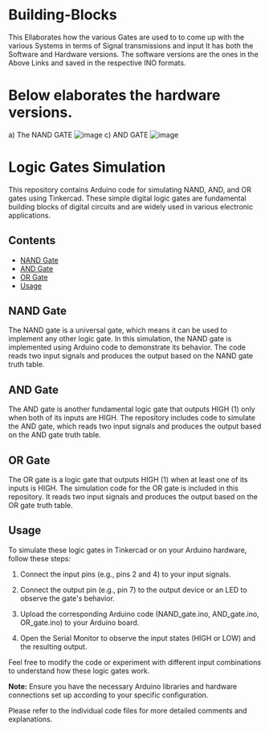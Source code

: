 # Building-Blocks
This Ellaborates how the various Gates are used to to come up with the various Systems in terms of Signal transmissions and input
It has both the Software and Hardware versions. The software versions are the ones in the Above Links and saved in the respective INO formats.
# Below elaborates the hardware versions.
a) The NAND GATE
![image](https://github.com/RoggersAnguzu/Building-Blocks/assets/141458053/c0b924f8-9cb0-4497-830a-e17c4c4bfa00)
c) AND GATE
![image](https://github.com/RoggersAnguzu/Building-Blocks/assets/141458053/6ec15c19-b277-44f2-921d-0d508118e795)
# Logic Gates Simulation

This repository contains Arduino code for simulating NAND, AND, and OR gates using Tinkercad. These simple digital logic gates are fundamental building blocks of digital circuits and are widely used in various electronic applications.

## Contents

- [NAND Gate](#nand-gate)
- [AND Gate](#and-gate)
- [OR Gate](#or-gate)
- [Usage](#usage)

## NAND Gate

The NAND gate is a universal gate, which means it can be used to implement any other logic gate. In this simulation, the NAND gate is implemented using Arduino code to demonstrate its behavior. The code reads two input signals and produces the output based on the NAND gate truth table.

## AND Gate

The AND gate is another fundamental logic gate that outputs HIGH (1) only when both of its inputs are HIGH. The repository includes code to simulate the AND gate, which reads two input signals and produces the output based on the AND gate truth table.

## OR Gate

The OR gate is a logic gate that outputs HIGH (1) when at least one of its inputs is HIGH. The simulation code for the OR gate is included in this repository. It reads two input signals and produces the output based on the OR gate truth table.

## Usage

To simulate these logic gates in Tinkercad or on your Arduino hardware, follow these steps:

1. Connect the input pins (e.g., pins 2 and 4) to your input signals.

2. Connect the output pin (e.g., pin 7) to the output device or an LED to observe the gate's behavior.

3. Upload the corresponding Arduino code (NAND_gate.ino, AND_gate.ino, OR_gate.ino) to your Arduino board.

4. Open the Serial Monitor to observe the input states (HIGH or LOW) and the resulting output.

Feel free to modify the code or experiment with different input combinations to understand how these logic gates work.

**Note:** Ensure you have the necessary Arduino libraries and hardware connections set up according to your specific configuration.

Please refer to the individual code files for more detailed comments and explanations.

